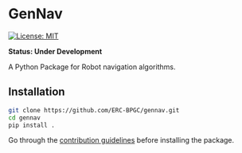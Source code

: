 # GenNav 

[![License: MIT](https://img.shields.io/badge/License-MIT-yellow.svg)](https://opensource.org/licenses/MIT)

**Status: Under Development**

A Python Package for Robot navigation algorithms.

## Installation

```bash
git clone https://github.com/ERC-BPGC/gennav.git
cd gennav
pip install . 
```

Go through the [contribution guidelines](./CONTRIBUTION.md) before installing the package. 
